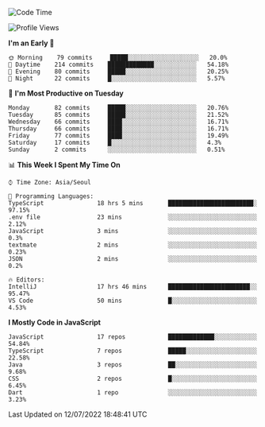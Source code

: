 <!--START_SECTION:waka-->
![Code Time](http://img.shields.io/badge/Code%20Time-0%20secs-blue)

![Profile Views](http://img.shields.io/badge/Profile%20Views-0-blue)

**I'm an Early 🐤** 

```text
🌞 Morning    79 commits     █████░░░░░░░░░░░░░░░░░░░░   20.0% 
🌆 Daytime    214 commits    █████████████░░░░░░░░░░░░   54.18% 
🌃 Evening    80 commits     █████░░░░░░░░░░░░░░░░░░░░   20.25% 
🌙 Night      22 commits     █░░░░░░░░░░░░░░░░░░░░░░░░   5.57%

```
📅 **I'm Most Productive on Tuesday** 

```text
Monday       82 commits     █████░░░░░░░░░░░░░░░░░░░░   20.76% 
Tuesday      85 commits     █████░░░░░░░░░░░░░░░░░░░░   21.52% 
Wednesday    66 commits     ████░░░░░░░░░░░░░░░░░░░░░   16.71% 
Thursday     66 commits     ████░░░░░░░░░░░░░░░░░░░░░   16.71% 
Friday       77 commits     ████░░░░░░░░░░░░░░░░░░░░░   19.49% 
Saturday     17 commits     █░░░░░░░░░░░░░░░░░░░░░░░░   4.3% 
Sunday       2 commits      ░░░░░░░░░░░░░░░░░░░░░░░░░   0.51%

```


📊 **This Week I Spent My Time On** 

```text
⌚︎ Time Zone: Asia/Seoul

💬 Programming Languages: 
TypeScript               18 hrs 5 mins       ████████████████████████░   97.15% 
.env file                23 mins             ░░░░░░░░░░░░░░░░░░░░░░░░░   2.12% 
JavaScript               3 mins              ░░░░░░░░░░░░░░░░░░░░░░░░░   0.3% 
textmate                 2 mins              ░░░░░░░░░░░░░░░░░░░░░░░░░   0.23% 
JSON                     2 mins              ░░░░░░░░░░░░░░░░░░░░░░░░░   0.2%

🔥 Editors: 
IntelliJ                 17 hrs 46 mins      ███████████████████████░░   95.47% 
VS Code                  50 mins             █░░░░░░░░░░░░░░░░░░░░░░░░   4.53%

```

**I Mostly Code in JavaScript** 

```text
JavaScript               17 repos            █████████████░░░░░░░░░░░░   54.84% 
TypeScript               7 repos             █████░░░░░░░░░░░░░░░░░░░░   22.58% 
Java                     3 repos             ██░░░░░░░░░░░░░░░░░░░░░░░   9.68% 
CSS                      2 repos             █░░░░░░░░░░░░░░░░░░░░░░░░   6.45% 
Dart                     1 repo              ░░░░░░░░░░░░░░░░░░░░░░░░░   3.23%

```



 Last Updated on 12/07/2022 18:48:41 UTC
<!--END_SECTION:waka-->
